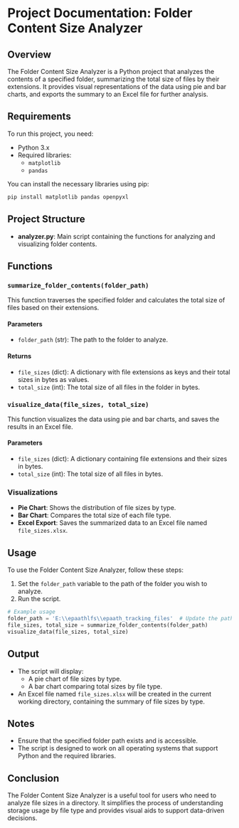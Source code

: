 # Project Documentation: Folder Content Size Analyzer

## Overview
The Folder Content Size Analyzer is a Python project that analyzes the contents of a specified folder, summarizing the total size of files by their extensions. It provides visual representations of the data using pie and bar charts, and exports the summary to an Excel file for further analysis.

## Requirements
To run this project, you need:
- Python 3.x
- Required libraries:
  - `matplotlib`
  - `pandas`
  
You can install the necessary libraries using pip:

```bash
pip install matplotlib pandas openpyxl
```

## Project Structure
- **analyzer.py**: Main script containing the functions for analyzing and visualizing folder contents.

## Functions

### `summarize_folder_contents(folder_path)`
This function traverses the specified folder and calculates the total size of files based on their extensions.

#### Parameters
- `folder_path` (str): The path to the folder to analyze.

#### Returns
- `file_sizes` (dict): A dictionary with file extensions as keys and their total sizes in bytes as values.
- `total_size` (int): The total size of all files in the folder in bytes.

### `visualize_data(file_sizes, total_size)`
This function visualizes the data using pie and bar charts, and saves the results in an Excel file.

#### Parameters
- `file_sizes` (dict): A dictionary containing file extensions and their sizes in bytes.
- `total_size` (int): The total size of all files in bytes.

### Visualizations
- **Pie Chart**: Shows the distribution of file sizes by type.
- **Bar Chart**: Compares the total size of each file type.
- **Excel Export**: Saves the summarized data to an Excel file named `file_sizes.xlsx`.

## Usage
To use the Folder Content Size Analyzer, follow these steps:

1. Set the `folder_path` variable to the path of the folder you wish to analyze.
2. Run the script.

```python
# Example usage
folder_path = 'E:\\epaathlfs\\epaath_tracking_files'  # Update the path as necessary
file_sizes, total_size = summarize_folder_contents(folder_path)
visualize_data(file_sizes, total_size)
```

## Output
- The script will display:
  - A pie chart of file sizes by type.
  - A bar chart comparing total sizes by file type.
- An Excel file named `file_sizes.xlsx` will be created in the current working directory, containing the summary of file sizes by type.

## Notes
- Ensure that the specified folder path exists and is accessible.
- The script is designed to work on all operating systems that support Python and the required libraries.

## Conclusion
The Folder Content Size Analyzer is a useful tool for users who need to analyze file sizes in a directory. It simplifies the process of understanding storage usage by file type and provides visual aids to support data-driven decisions.
